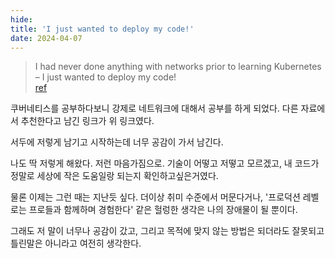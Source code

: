 ```yaml
---
hide:
title: 'I just wanted to deploy my code!'
date: 2024-04-07
---
```


> I had never done anything with networks prior to learning Kubernetes – I just wanted to deploy my code!  
> [ref](https://matthewpalmer.net/kubernetes-app-developer/articles/kubernetes-networking-guide-beginners.html)

쿠버네티스를 공부하다보니 강제로 네트워크에 대해서 공부를 하게 되었다. 다른 자료에서 추천한다고 남긴 링크가 위 링크였다.

서두에 저렇게 남기고 시작하는데 너무 공감이 가서 남긴다.

나도 딱 저렇게 해왔다. 저런 마음가짐으로. 기술이 어떻고 저떻고 모르겠고, 내 코드가 정말로 세상에 작은 도움일랑 되는지 확인하고싶은거였다.

물론 이제는 그런 때는 지난듯 싶다. 더이상 취미 수준에서 머문다거나, '프로덕션 레벨로는 프로들과 함께하며 경험한다' 같은 헐렁한 생각은 나의 장애물이 될 뿐이다.

그래도 저 말이 너무나 공감이 갔고, 그리고 목적에 맞지 않는 방법은 되더라도 잘못되고 틀린말은 아니라고 여전히 생각한다.
